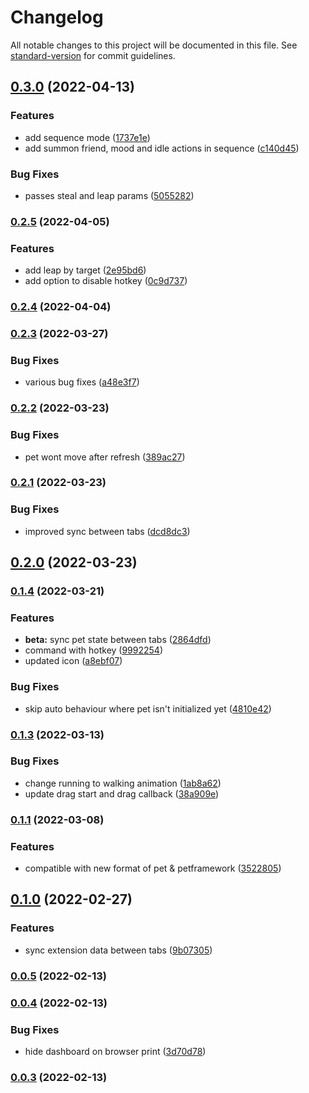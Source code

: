 # Changelog

All notable changes to this project will be documented in this file. See [standard-version](https://github.com/conventional-changelog/standard-version) for commit guidelines.

## [0.3.0](https://github.com/mokkapps/changelog-generator-demo/compare/v0.2.5...v0.3.0) (2022-04-13)


### Features

* add sequence mode ([1737e1e](https://github.com/mokkapps/changelog-generator-demo/commits/1737e1e4ef4397c5010fd942a63c389b64a20658))
* add summon friend, mood and idle actions in sequence ([c140d45](https://github.com/mokkapps/changelog-generator-demo/commits/c140d45b80ecdbad11a3939a27dcf42b65aee374))


### Bug Fixes

* passes steal and leap params ([5055282](https://github.com/mokkapps/changelog-generator-demo/commits/5055282fc4f8954e87b27fd396ac0fe10c99255d))

### [0.2.5](https://github.com/mokkapps/changelog-generator-demo/compare/v0.2.4...v0.2.5) (2022-04-05)


### Features

* add leap by target ([2e95bd6](https://github.com/mokkapps/changelog-generator-demo/commits/2e95bd6f3b11b9805d0d992b7af0cde98d2ca5b2))
* add option to disable hotkey ([0c9d737](https://github.com/mokkapps/changelog-generator-demo/commits/0c9d737c4c3ebe9f8e3dc786778fc2cd0dc42a55))

### [0.2.4](https://github.com/mokkapps/changelog-generator-demo/compare/v0.2.3...v0.2.4) (2022-04-04)

### [0.2.3](https://github.com/mokkapps/changelog-generator-demo/compare/v0.2.2...v0.2.3) (2022-03-27)


### Bug Fixes

* various bug fixes ([a48e3f7](https://github.com/mokkapps/changelog-generator-demo/commits/a48e3f7bbc6ac20ba79585189c2f47cbe952fbf4))

### [0.2.2](https://github.com/mokkapps/changelog-generator-demo/compare/v0.2.1...v0.2.2) (2022-03-23)


### Bug Fixes

* pet wont move after refresh ([389ac27](https://github.com/mokkapps/changelog-generator-demo/commits/389ac27520aec21d62fd29baaa47914f4df5258c))

### [0.2.1](https://github.com/mokkapps/changelog-generator-demo/compare/v0.2.0...v0.2.1) (2022-03-23)


### Bug Fixes

* improved sync between tabs ([dcd8dc3](https://github.com/mokkapps/changelog-generator-demo/commits/dcd8dc3eaeb33c55a8462fb47e4549972ca29c4b))

## [0.2.0](https://github.com/mokkapps/changelog-generator-demo/compare/v0.1.4...v0.2.0) (2022-03-23)

### [0.1.4](https://github.com/mokkapps/changelog-generator-demo/compare/v0.1.3...v0.1.4) (2022-03-21)


### Features

* **beta:** sync pet state between tabs ([2864dfd](https://github.com/mokkapps/changelog-generator-demo/commits/2864dfdc9c524330fc106b9dccca37a43fcbaebd))
* command with hotkey ([9992254](https://github.com/mokkapps/changelog-generator-demo/commits/99922544a2bbc50b1b40f824072496928a5caf72))
* updated icon ([a8ebf07](https://github.com/mokkapps/changelog-generator-demo/commits/a8ebf0742322780dddbbd93f84810522c7d3d430))


### Bug Fixes

* skip auto behaviour where pet isn't initialized yet ([4810e42](https://github.com/mokkapps/changelog-generator-demo/commits/4810e423fbf9b65f3fbd30a2f68b0d2d0439971b))

### [0.1.3](https://github.com/mokkapps/changelog-generator-demo/compare/v0.1.1...v0.1.3) (2022-03-13)


### Bug Fixes

* change running to walking animation ([1ab8a62](https://github.com/mokkapps/changelog-generator-demo/commits/1ab8a6264ed13ff21bf8f9dd9f967a4a2c461c43))
* update drag start and drag callback ([38a909e](https://github.com/mokkapps/changelog-generator-demo/commits/38a909eed207ed5b370b811e7a311cc16750e2ab))

### [0.1.1](https://github.com/mokkapps/changelog-generator-demo/compare/v0.1.0...v0.1.1) (2022-03-08)


### Features

* compatible with new format of pet & petframework ([3522805](https://github.com/mokkapps/changelog-generator-demo/commits/35228055f9586fcec5bedfffa8f94fbf02a08180))

## [0.1.0](https://github.com/mokkapps/changelog-generator-demo/compare/v0.0.5...v0.1.0) (2022-02-27)


### Features

* sync extension data between tabs ([9b07305](https://github.com/mokkapps/changelog-generator-demo/commits/9b07305c89166859ee7bd56eee889c3d1d3bb77b))

### [0.0.5](https://github.com/mokkapps/changelog-generator-demo/compare/v0.0.4...v0.0.5) (2022-02-13)

### [0.0.4](https://github.com/mokkapps/changelog-generator-demo/compare/v0.0.3...v0.0.4) (2022-02-13)


### Bug Fixes

*  hide dashboard on browser print ([3d70d78](https://github.com/mokkapps/changelog-generator-demo/commits/3d70d7858bc342c75ae9cf3d41186420b68d793b))

### [0.0.3](https://github.com/metapals/metapals-chromium/compare/v0.0.2...v0.0.3) (2022-02-13)
